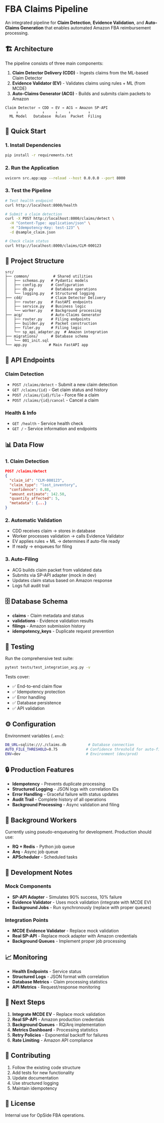 # FBA Claims Pipeline

An integrated pipeline for **Claim Detection**, **Evidence Validation**, and **Auto-Claims Generation** that enables automated Amazon FBA reimbursement processing.

## 🏗️ Architecture

The pipeline consists of three main components:

1. **Claim Detector Delivery (CDD)** - Ingests claims from the ML-based Claim Detector
2. **Evidence Validator (EV)** - Validates claims using rules + ML (from MCDE)
3. **Auto-Claims Generator (ACG)** - Builds and submits claim packets to Amazon

```
Claim Detector → CDD → EV → ACG → Amazon SP-API
     ↓           ↓     ↓     ↓        ↓
  ML Model   Database  Rules  Packet  Filing
```

## 🚀 Quick Start

### 1. Install Dependencies

```bash
pip install -r requirements.txt
```

### 2. Run the Application

```bash
uvicorn src.app:app --reload --host 0.0.0.0 --port 8000
```

### 3. Test the Pipeline

```bash
# Test health endpoint
curl http://localhost:8000/health

# Submit a claim detection
curl -X POST http://localhost:8000/claims/detect \
  -H "Content-Type: application/json" \
  -H "Idempotency-Key: test-123" \
  -d @sample_claim.json

# Check claim status
curl http://localhost:8000/claims/CLM-000123
```

## 📁 Project Structure

```
src/
├── common/           # Shared utilities
│   ├── schemas.py   # Pydantic models
│   ├── config.py    # Configuration
│   ├── db.py        # Database operations
│   └── logging.py   # Structured logging
├── cdd/             # Claim Detector Delivery
│   ├── router.py    # FastAPI endpoints
│   ├── service.py   # Business logic
│   └── worker.py    # Background processing
├── acg/             # Auto-Claims Generator
│   ├── router.py    # Filing endpoints
│   ├── builder.py   # Packet construction
│   ├── filer.py     # Filing logic
│   └── sp_api_adapter.py  # Amazon integration
├── migrations/      # Database schema
│   └── 001_init.sql
└── app.py          # Main FastAPI app
```

## 🔌 API Endpoints

### Claim Detection
- `POST /claims/detect` - Submit a new claim detection
- `GET /claims/{id}` - Get claim status and history
- `POST /claims/{id}/file` - Force file a claim
- `POST /claims/{id}/cancel` - Cancel a claim

### Health & Info
- `GET /health` - Service health check
- `GET /` - Service information and endpoints

## 📊 Data Flow

### 1. Claim Detection
```json
POST /claims/detect
{
  "claim_id": "CLM-000123",
  "claim_type": "lost_inventory",
  "confidence": 0.88,
  "amount_estimate": 142.50,
  "quantity_affected": 5,
  "metadata": {...}
}
```

### 2. Automatic Validation
- CDD receives claim → stores in database
- Worker processes validation → calls Evidence Validator
- EV applies rules + ML → determines if auto-file ready
- If ready → enqueues for filing

### 3. Auto-Filing
- ACG builds claim packet from validated data
- Submits via SP-API adapter (mock in dev)
- Updates claim status based on Amazon response
- Logs full audit trail

## 🗄️ Database Schema

- **claims** - Claim metadata and status
- **validations** - Evidence validation results
- **filings** - Amazon submission history
- **idempotency_keys** - Duplicate request prevention

## 🧪 Testing

Run the comprehensive test suite:

```bash
pytest tests/test_integration_acg.py -v
```

Tests cover:
- ✅ End-to-end claim flow
- ✅ Idempotency protection
- ✅ Error handling
- ✅ Database persistence
- ✅ API validation

## ⚙️ Configuration

Environment variables (`.env`):

```bash
DB_URL=sqlite:///./claims.db          # Database connection
AUTO_FILE_THRESHOLD=0.75             # Confidence threshold for auto-filing
ENV=dev                              # Environment (dev/prod)
```

## 🔒 Production Features

- **Idempotency** - Prevents duplicate processing
- **Structured Logging** - JSON logs with correlation IDs
- **Error Handling** - Graceful failure with status updates
- **Audit Trail** - Complete history of all operations
- **Background Processing** - Async validation and filing

## 🔄 Background Workers

Currently using pseudo-enqueueing for development. Production should use:

- **RQ + Redis** - Python job queue
- **Arq** - Async job queue
- **APScheduler** - Scheduled tasks

## 🚧 Development Notes

### Mock Components
- **SP-API Adapter** - Simulates 90% success, 10% failure
- **Evidence Validator** - Uses mock validation (integrate with MCDE EV)
- **Background Jobs** - Run synchronously (replace with proper queues)

### Integration Points
- **MCDE Evidence Validator** - Replace mock validation
- **Real SP-API** - Replace mock adapter with Amazon credentials
- **Background Queues** - Implement proper job processing

## 📈 Monitoring

- **Health Endpoints** - Service status
- **Structured Logs** - JSON format with correlation
- **Database Metrics** - Claim processing statistics
- **API Metrics** - Request/response monitoring

## 🔮 Next Steps

1. **Integrate MCDE EV** - Replace mock validation
2. **Real SP-API** - Amazon production credentials
3. **Background Queues** - RQ/Arq implementation
4. **Metrics Dashboard** - Processing statistics
5. **Retry Policies** - Exponential backoff for failures
6. **Rate Limiting** - Amazon API compliance

## 🤝 Contributing

1. Follow the existing code structure
2. Add tests for new functionality
3. Update documentation
4. Use structured logging
5. Maintain idempotency

## 📄 License

Internal use for OpSide FBA operations.








